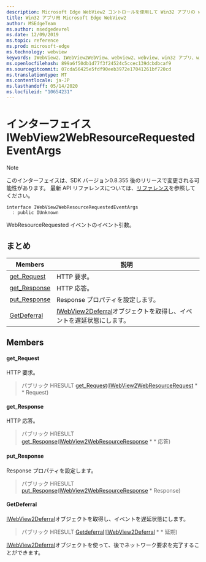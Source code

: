 ```yaml
---
description: Microsoft Edge WebView2 コントロールを使用して Win32 アプリの web コンテンツをホストする
title: Win32 アプリ用 Microsoft Edge WebView2
author: MSEdgeTeam
ms.author: msedgedevrel
ms.date: 12/09/2019
ms.topic: reference
ms.prod: microsoft-edge
ms.technology: webview
keywords: IWebView2、IWebView2WebView、webview2、webview、win32 アプリ、win32、edge
ms.openlocfilehash: 899a6f50db1d77f3f24524c5ccec139dcbdbcaf9
ms.sourcegitcommit: 07cda56425e5fdf90eeb3972e17041261bf720cd
ms.translationtype: MT
ms.contentlocale: ja-JP
ms.lasthandoff: 05/14/2020
ms.locfileid: "10654231"
---
```

# インターフェイス IWebView2WebResourceRequestedEventArgs 

> [!NOTE]
> このインターフェイスは、SDK バージョン0.8.355 後のリリースで変更される可能性があります。 最新 API リファレンスについては、[リファレンス](../../../webview2-api-reference.md)を参照してください。

```
interface IWebView2WebResourceRequestedEventArgs
  : public IUnknown
```

WebResourceRequested イベントのイベント引数。

## まとめ

 Members                        | 説明
--------------------------------|---------------------------------------------
[get_Request](#get_request) | HTTP 要求。
[get_Response](#get_response) | HTTP 応答。
[put_Response](#put_response) | Response プロパティを設定します。
[GetDeferral](#getdeferral) | [IWebView2Deferral](IWebView2Deferral.md)オブジェクトを取得し、イベントを遅延状態にします。

## Members

#### get_Request 

HTTP 要求。

> パブリック HRESULT [get_Request](#get_request)([IWebView2WebResourceRequest](IWebView2WebResourceRequest.md) * * Request)

#### get_Response 

HTTP 応答。

> パブリック HRESULT [get_Response](#get_response)([IWebView2WebResourceResponse](IWebView2WebResourceResponse.md) * * 応答)

#### put_Response 

Response プロパティを設定します。

> パブリック HRESULT [put_Response](#put_response)([IWebView2WebResourceResponse](IWebView2WebResourceResponse.md) * Response)

#### GetDeferral 

[IWebView2Deferral](IWebView2Deferral.md)オブジェクトを取得し、イベントを遅延状態にします。

> パブリック HRESULT [Getdeferral](#getdeferral)([IWebView2Deferral](IWebView2Deferral.md) * * 延期)

[IWebView2Deferral](IWebView2Deferral.md)オブジェクトを使って、後でネットワーク要求を完了することができます。

